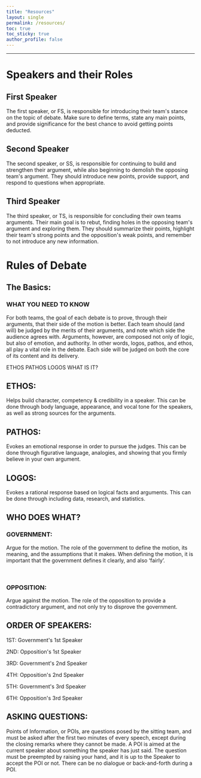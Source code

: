 ```yaml
---
title: "Resources"
layout: single
permalink: /resources/
toc: true
toc_sticky: true
author_profile: false
---
```


---

# Speakers and their Roles

## First Speaker

The first speaker, or FS, is responsible for introducing their team's stance on the topic of debate. Make sure to define terms, state any main points, and provide significance for the best chance to avoid getting points deducted.

## Second Speaker

The second speaker, or SS, is responsible for continuing to build and strengthen their argument, while also beginning to demolish the opposing team's argument. They should introduce new points, provide support, and respond to questions when appropriate.

## Third Speaker

The third speaker, or TS, is responsible for concluding their own teams arguments. Their main goal is to rebut, finding holes in the opposing team's argument and exploring them. They should summarize their points, highlight their team's strong points and the opposition's weak points, and remember to not introduce any new information.

# Rules of Debate

## The Basics:

### WHAT YOU NEED TO KNOW

For both teams, the goal of each debate is to prove, through their arguments, that their side of the motion is better. Each team should (and will) be judged by the merits of their arguments, and note which side the audience agrees with. Arguments, however, are composed not only of logic, but also of emotion, and authority. In other words, logos, pathos, and ethos, all play a vital role in the debate. Each side will be judged on both the core of its content and its delivery.

ETHOS
PATHOS
LOGOS
WHAT IS IT?

## ETHOS:

Helps build character, competency & credibility in a speaker. This can be done through body language, appearance, and vocal tone for the speakers, as well as strong sources for the arguments.

## PATHOS:

Evokes an emotional response in order to pursue the judges. This can be done through figurative language, analogies, and showing that you firmly believe in your own argument.

## LOGOS:

Evokes a rational response based on logical facts and arguments. This can be done through including data, research, and statistics.

## WHO DOES WHAT?

### GOVERNMENT:

Argue for the motion. The role of the government to define the motion, its meaning, and the assumptions that it makes. When defining the motion, it is important that the government defines it clearly, and also ‘fairly’.

​

### OPPOSITION:

Argue against the motion. The role of the opposition to provide a contradictory argument, and not only try to disprove the government.

## ORDER OF SPEAKERS:

1ST: Government's 1st Speaker

2ND: Opposition's 1st Speaker

3RD: Government's 2nd Speaker

4TH: Opposition's 2nd Speaker

5TH: Government's 3rd Speaker

6TH: Opposition's 3rd Speaker

## ASKING QUESTIONS:

Points of Information, or POIs, are questions posed by the sitting team, and must be asked after the first two minutes of every speech, except during the closing remarks where they cannot be made. A POI is aimed at the current speaker about something the speaker has just said. The question must be preempted by raising your hand, and it is up to the Speaker to accept the POI or not. There can be no dialogue or back-and-forth during a POI.
